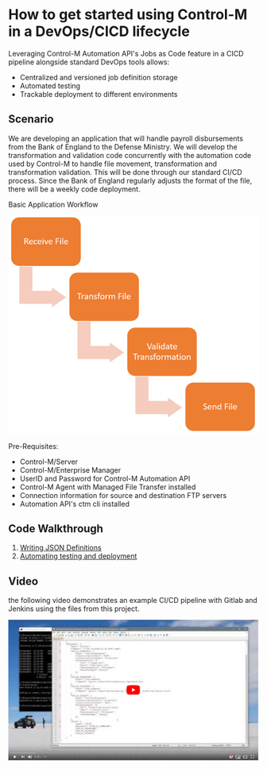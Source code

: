 # How to get started using Control-M in a DevOps/CICD lifecycle

Leveraging Control-M Automation API's Jobs as Code feature in a CICD pipeline alongside standard DevOps tools allows:
* Centralized and versioned job definition storage
* Automated testing
* Trackable deployment to different environments

## Scenario
We are developing an application that will handle payroll disbursements from the Bank of England to the Defense Ministry.  We will develop the transformation and validation code concurrently with the automation code used by Control-M to handle file movement, transformation and transformation validation.  This will be done through our standard CI/CD process. Since the Bank of England regularly adjusts the format of the file, there will be a weekly code deployment.

Basic Application Workflow

![Workflow Image](./images/Workflow.PNG )

Pre-Requisites:
* Control-M/Server
* Control-M/Enterprise Manager
* UserID and Password for Control-M Automation API
* Control-M Agent with Managed File Transfer installed
* Connection information for source and destination FTP servers 
* Automation API's ctm cli installed

## Code Walkthrough
1. [Writing JSON Definitions](./writing-json-definitions)
2. [Automating testing and deployment](./Jenkinsfile.md)

## Video

the following video demonstrates an example CI/CD pipeline with Gitlab and 
Jenkins using the files from this project.

[![Watch the video](images/YouTubeLink.PNG)](https://youtu.be/VUudB0hrCtQ)
